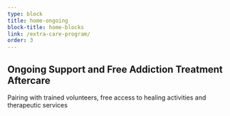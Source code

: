 ```yaml
---
type: block
title: home-ongoing
block-title: home-blocks
link: /extra-care-program/
order: 3
---
```


## Ongoing Support and Free Addiction Treatment Aftercare

Pairing with trained volunteers, free access to healing activities and therapeutic services